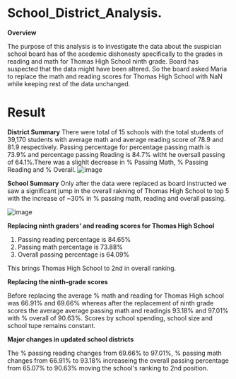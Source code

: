 # School_District_Analysis.

**Overview**

The purpose of this analysis is to investigate the data about the suspician school board has of the acedemic dishonesty specifically to the grades in reading and math for Thomas High School ninth grade. Board has suspected that the data might have been altered. So the board asked Maria to replace the math and reading scores for Thomas High School with NaN while keeping rest of the data unchanged.

# Result

**District Summary**
There were total of 15 schools with the total students of 39,170 students with average math and average reading score of 78.9 and 81.9 respectively. Passing percentage for percentage passing math is 73.9% and percentage passing Reading is 84.7% witht he oversall passing of 64.1%.There was a slighlt decrease in % Passing Math, % Passing Reading and % Overall.
![image](https://user-images.githubusercontent.com/67131400/94391988-ac845d80-011c-11eb-8454-79151083207e.png)


**School Summary**
Only after the data were replaced as board instructed we saw a significant jump in the overall rakning of Thomas High School to top 5 with the increase of ~30% in % passing math, reading and overall passing.

![image](https://user-images.githubusercontent.com/67131400/94392112-eead9f00-011c-11eb-92fc-5e45f8902652.png)
  
  **Replacing ninth graders' and reading scores for Thomas High School**
  1. Passing reading percentage is 84.65%
  2. Passing math percentage is 73.88%
  3. Overall passing percentage is 64.09%
  
  This brings Thomas High School to 2nd in overall ranking.
  
  
  **Replacing the ninth-grade scores**
  
Before replacing the average % math and reading for Thomas High school was 66.91% and 69.66% whereas after the replacement of ninth grade scores the average average passing math and readingis 93.18% and 97.01% with % overall of 90.63%. Scores by school spending, school size and school tupe remains constant.

**Major changes in updated school districts**

The % passing reading changes from 69.66% to 97.01%, % passing math changes from 66.91% to 93.18% increaseing the overall passing percentage from 65.07% to 90.63% moving the school's ranking to 2nd position. 



